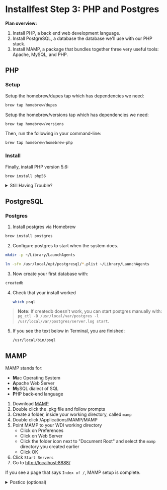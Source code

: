 # Installfest Step 3: PHP and Postgres

**Plan overview:**

1. Install PHP, a back end web development language.
2. Install PostgreSQL, a database the database we'll use with our PHP stack.
3. Install MAMP, a package that bundles together three very useful tools: Apache, MySQL, and PHP.

## PHP

### Setup

Setup the homebrew/dupes tap which has dependencies we need:

```bash
brew tap homebrew/dupes
```

Setup the homebrew/versions tap which has dependencies we need:

```bash
brew tap homebrew/versions
```

Then, run the following in your command-line:

```bash
brew tap homebrew/homebrew-php
```

### Install

Finally, install PHP version 5.6:

```bash
brew install php56
```

<details>
<summary>Still Having Trouble?</summary

### Homebrew PHP

The package you just installed also has its own [documentation here](https://github.com/Homebrew/homebrew-php).  If you are still seeing issues, you may want to check their site out.

</details>

## PostgreSQL 

### Postgres

1. Install postgres via Homebrew
  ```bash
  brew install postgres
  ```

2. Configure postgres to start when the system does.

  ```bash
  mkdir -p ~/Library/LaunchAgents

  ln -sfv /usr/local/opt/postgresql/*.plist ~/Library/LaunchAgents
  ```

3. Now create your first database with:

  ```bash
  createdb
  ```

4. Check that your install worked

    ```bash
    which psql
    ```
> **Note:** If createdb doesn't work, you can start postgres manually with: `pg_ctl -D /usr/local/var/postgres -l /usr/local/var/postgres/server.log start`.

5. If you see the text below in Terminal, you are finished:

    ```bash
    /usr/local/bin/psql
    ```

## MAMP

MAMP stands for:

- **M**ac Operating System
- **A**pache Web Server
- **M**ySQL dialect of SQL
- **P**HP back-end language

1. Download [MAMP](https://www.mamp.info/en/downloads/)
1. Double click the .pkg file and follow prompts
1. Create a folder, inside your working directory, called `mamp`
1. Double click /Applications/MAMP/MAMP
1. Point MAMP to your WDI working directory
	- Click on Preferences
	- Click on Web Server
	- Click the folder icon next to "Document Root" and select the `mamp` directory you created earlier
	- Click OK
1. Click `Start Servers`
1. Go to <http://localhost:8888/>

If you see a page that says `Index of /`, MAMP setup is complete.

<details>
<summary>Postico (optional)</summary>
### Postico

Postico is a GUI tool to view the contents of your Postgres database. 

1. Go to <a href="https://eggerapps.at/postico/" target="_new">eggerapps.at/postico/</a> and download the free version.
2. Install it by unzipping the downloaded zip and then dragging `Postico.app` into your `Applications` directory.

</details>

